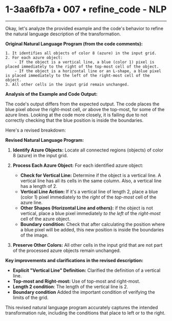# 1-3aa6fb7a • 007 • refine_code - NLP

---
Okay, let's analyze the provided example and the code's behavior to refine the natural language description of the transformation.

**Original Natural Language Program (from the code comments):**

```
1. It identifies all objects of color 8 (azure) in the input grid.
2. For each azure object:
    - If the object is a vertical line, a blue (color 1) pixel is placed immediately to the right of the top-most cell of the object.
    - If the object is a horizontal line or an L-shape, a blue pixel is placed immediately to the left of the right-most cell of the object.
3. All other cells in the input grid remain unchanged.
```

**Analysis of the Example and Code Output:**

The code's output differs from the expected output.  The code places the blue pixel *above* the right-most cell, *or* above the top-most, for some of the azure lines. Looking at the code more closely, it is failing due to not correctly checking that the blue position is inside the boundaries.

Here's a revised breakdown:

**Revised Natural Language Program:**

1. **Identify Azure Objects:** Locate all connected regions (objects) of color 8 (azure) in the input grid.

2. **Process Each Azure Object:** For each identified azure object:
   - **Check for Vertical Line:** Determine if the object is a vertical line. A vertical line has all its cells in the same column. Also, a vertical line has a length of 2.
   - **Vertical Line Action:** If it's a vertical line of length 2, place a blue (color 1) pixel immediately to the *right* of the *top-most* cell of the azure line.
   - **Other Shapes (Horizontal Line and others):** if the object is not vertical, place a blue pixel immediately *to the left* of the *right-most* cell of the azure object.
   - **Boundary condition:** Check that after calculating the position where a blue pixel will be added, this new position is inside the boundaries of the image.

3. **Preserve Other Colors:** All other cells in the input grid that are not part of the processed azure objects remain unchanged.

**Key improvements and clarifications in the revised description:**

*   **Explicit "Vertical Line" Definition:** Clarified the definition of a vertical line.
*   **Top-most and Right-most:** Use of top-most and right-most.
*   **Length 2 condition**: The length of the vertical line is 2.
*  **Boundary condition** Added the important condition of verifying the limits of the grid.

This revised natural language program accurately captures the intended transformation rule, including the conditions that place to left or to the right.

